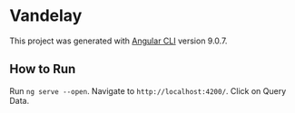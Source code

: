 # Vandelay

This project was generated with [Angular CLI](https://github.com/angular/angular-cli) version 9.0.7.

## How to Run

Run `ng serve --open`. Navigate to `http://localhost:4200/`.
Click on Query Data.
